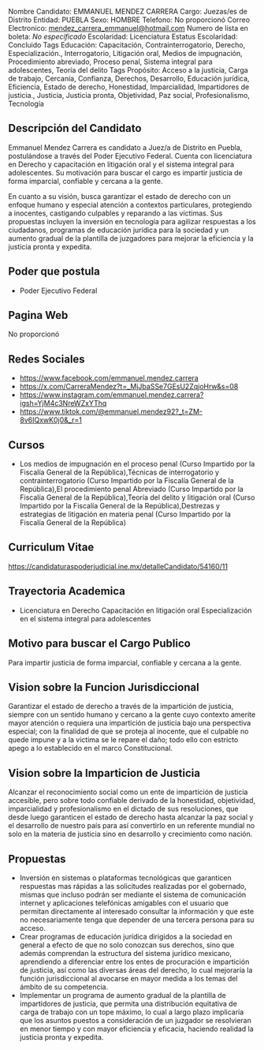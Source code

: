 Nombre Candidato: EMMANUEL MENDEZ CARRERA
Cargo: Juezas/es de Distrito
Entidad: PUEBLA
Sexo: HOMBRE
Telefono: No proporcionó
Correo Electronico: mendez_carrera_emmanuel@hotmail.com
Numero de lista en boleta: *No especificado*
Escolaridad: Licenciatura
Estatus Escolaridad: Concluido
Tags Educación: Capacitación, Contrainterrogatorio, Derecho, Especialización., Interrogatorio, Litigación oral, Medios de impugnación, Procedimiento abreviado, Proceso penal, Sistema integral para adolescentes, Teoría del delito
Tags Propósito: Acceso a la justicia, Carga de trabajo, Cercanía, Confianza, Derechos, Desarrollo, Educación jurídica, Eficiencia, Estado de derecho, Honestidad, Imparcialidad, Impartidores de justicia., Justicia, Justicia pronta, Objetividad, Paz social, Profesionalismo, Tecnología


## Descripción del Candidato 

Emmanuel Mendez Carrera es candidato a Juez/a de Distrito en Puebla, postulándose a través del Poder Ejecutivo Federal. Cuenta con licenciatura en Derecho y capacitación en litigación oral y el sistema integral para adolescentes. Su motivación para buscar el cargo es impartir justicia de forma imparcial, confiable y cercana a la gente. 

En cuanto a su visión, busca garantizar el estado de derecho con un enfoque humano y especial atención a contextos particulares, protegiendo a inocentes, castigando culpables y reparando a las víctimas. Sus propuestas incluyen la inversión en tecnología para agilizar respuestas a los ciudadanos, programas de educación jurídica para la sociedad y un aumento gradual de la plantilla de juzgadores para mejorar la eficiencia y la justicia pronta y expedita.


## Poder que postula

- Poder Ejecutivo Federal


## Pagina Web

No proporcionó


## Redes Sociales

- https://www.facebook.com/emmanuel.mendez.carrera
- https://x.com/CarreraMendez?t=_MjJbaSSe7GEsU2ZqjoHrw&s=08
- https://www.instagram.com/emmanuel.mendez.carrera?igsh=YjM4c3NreWZxYThq
- https://www.tiktok.com/@emmanuel.mendez92?_t=ZM-8v6IQxwK0j0&_r=1


## Cursos

- Los medios de impugnación en el proceso penal (Curso Impartido por la Fiscalía General de la República),Técnicas de interrogatorio y contrainterrogatorio (Curso Impartido por la Fiscalía General de la República),El procedimiento penal Abreviado (Curso Impartido por la Fiscalía General de la República),Teoría del delito y litigación oral (Curso Impartido por la Fiscalía General de la República),Destrezas y estrategias de litigación en materia penal (Curso Impartido por la Fiscalía General de la República)


## Curriculum Vitae

https://candidaturaspoderjudicial.ine.mx/detalleCandidato/54160/11


## Trayectoria Academica

- Licenciatura en Derecho   Capacitación en litigación oral   Especialización en el sistema integral para adolescentes


## Motivo para buscar el Cargo Publico

Para impartir justicia de forma imparcial, confiable y cercana a la gente.


## Vision sobre la Funcion Jurisdiccional

Garantizar el estado de derecho a través de la impartición de justicia, siempre con un sentido humano y cercano a la gente cuyo contexto amerite mayor atención o requiera una impartición de justicia bajo una perspectiva especial; con la finalidad de que se proteja al inocente, que el culpable no quede impune y a la victima se le repare el daño; todo ello con estricto apego a lo establecido en el marco Constitucional.


## Vision sobre la Imparticion de Justicia

Alcanzar el reconocimiento social como un ente de impartición de justicia accesible, pero sobre todo confiable derivado de la honestidad, objetividad, imparcialidad y profesionalismo en el dictado de sus resoluciones, que desde luego garanticen el estado de derecho hasta alcanzar la paz social y el desarrollo de nuestro país para así convertirlo en un referente mundial no solo en la materia de justicia sino en desarrollo y crecimiento como nación.


## Propuestas

- Inversión en sistemas o plataformas tecnológicas que garanticen respuestas mas rápidas a las solicitudes realizadas por el gobernado, mismas que incluso podrán ser mediante el sistema de comunicación internet y aplicaciones telefónicas amigables con el usuario que permitan directamente al interesado consultar la información y que este no necesariamente tenga que depender de una tercera persona para su acceso.
- Crear programas de educación jurídica dirigidos a la sociedad en general a efecto de que no solo conozcan sus derechos, sino que además comprendan la estructura del sistema jurídico mexicano, aprendiendo a diferenciar entre los entes de procuración e impartición de justicia, así como las diversas áreas del derecho, lo cual mejoraría la función jurisdiccional al avocarse en mayor medida a los temas del ámbito de su competencia.
- Implementar un programa de aumento gradual de la plantilla de impartidores de justicia, que permita una distribución equitativa de carga de trabajo con un tope máximo, lo cual a largo plazo implicaría que los asuntos puestos a consideración de un juzgador se resolvieran en menor tiempo y con mayor eficiencia y eficacia, haciendo realidad la justicia pronta y expedita.

